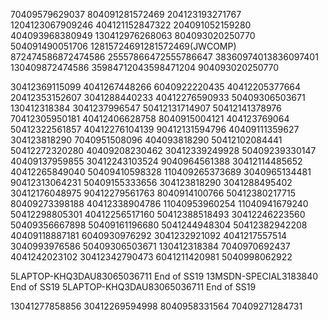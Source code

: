 70409579629037 804091281572469 204123193271767 1204123067909246 404121152847322 204091052159280 404093968380949 130412976268063 
804093020250770 504091490051706
12815724691281572469(JWCOMP)  872474586872474586  25557866472555786647 38360974013836097401 130409872474586 35984712043598471204
904093020250770 

30412369115099
4041267448266
6040922220435
40412205377664
20412353152607
3041288440233
40412276590933
50409306503671
130412318384
3041237996547
50412131714907
50412141378976
70412305950181
40412406628758
8040915004121
404123769064
50412322561857
40412276104139
90412131594796
40409111359627
304123818290
7040951508096
404093818290
50412102084441
50412272320280
40409208230462
30412339249928
50409239330147
40409137959855
30412243103524
9040964561388
30412114485652
40412265849040
50409410598328
110409265373689
3040965134481
90412313064231
50409155333656
304123818290
3041288495402
30412176048975
90412279561763
8040914100766
50412380217715
80409273398188
40412338904786
11040953960254
11040941679240
50412298805301
40412256517160
50412388518493
30412246223560
50409356667898
50409161196680
5041244948304
50412382942208
40409118887181
6040930976292
3041232921092
4041217557514
3040993976586
50409306503671
130412318384
7040970692437
4041242023102
30412342790473
6041211420981
5040998062922

5LAPTOP-KHQ3DAU83065036711  End of SS19
13MSDN-SPECIAL3183840 End of SS19
5LAPTOP-KHQ3DAU83065036711 End of SS19

13041277858856
30412269594998
8040958331564
70409271284731

